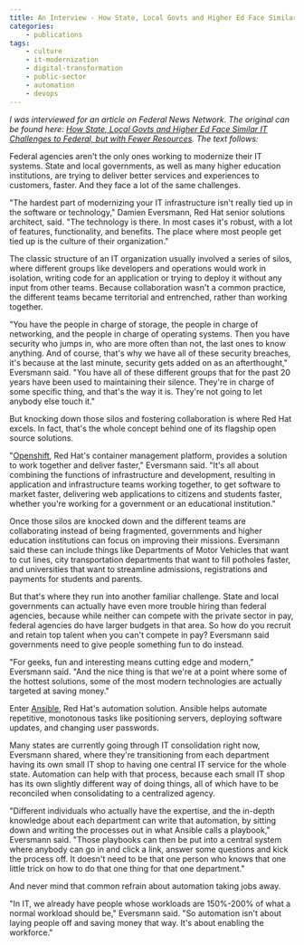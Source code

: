 ```yaml
---
title: An Interview - How State, Local Govts and Higher Ed Face Similar IT Challenges to Federal, but with Fewer Resources
categories:
    - publications
tags:
    - culture
    - it-modernization
    - digital-transformation
    - public-sector
    - automation
    - devops
---
```


*I was interviewed for an article on Federal News Network.  The original can be found here: [How State, Local Govts and Higher Ed Face Similar IT Challenges to Federal, but with Fewer Resources](https://federalnewsnetwork.com/open-first/2019/12/how-state-local-govts-and-higher-ed-face-similar-it-challenges-to-federal-but-with-fewer-resources/).  The text follows:*

Federal agencies aren't the only ones working to modernize their IT systems. State and local governments, as well as many higher education institutions, are trying to deliver better services and experiences to customers, faster. And they face a lot of the same challenges.

"The hardest part of modernizing your IT infrastructure isn't really tied up in the software or technology," Damien Eversmann, Red Hat senior solutions architect, said. "The technology is there. In most cases it's robust, with a lot of features, functionality, and benefits. The place where most people get tied up is the culture of their organization."

The classic structure of an IT organization usually involved a series of silos, where different groups like developers and operations would work in isolation, writing code for an application or trying to deploy it without any input from other teams. Because collaboration wasn't a common practice, the different teams became territorial and entrenched, rather than working together.

"You have the people in charge of storage, the people in charge of networking, and the people in charge of operating systems. Then you have security who jumps in, who are more often than not, the last ones to know anything. And of course, that's why we have all of these security breaches, it's because at the last minute, security gets added on as an afterthought," Eversmann said. "You have all of these different groups that for the past 20 years have been used to maintaining their silence. They're in charge of some specific thing, and that's the way it is. They're not going to let anybody else touch it."

But knocking down those silos and fostering collaboration is where Red Hat excels. In fact, that's the whole concept behind one of its flagship open source solutions.

"[Openshift](https://www.redhat.com/en/technologies/cloud-computing/openshift), Red Hat's container management platform, provides a solution to work together and deliver faster," Eversmann said. "It's all about combining the functions of infrastructure and development, resulting in application and infrastructure teams working together, to get software to market faster, delivering web applications to citizens and students faster, whether you're working for a government or an educational institution."

Once those silos are knocked down and the different teams are collaborating instead of being fragmented, governments and higher education institutions can focus on improving their missions. Eversmann said these can include things like Departments of Motor Vehicles that want to cut lines, city transportation departments that want to fill potholes faster, and universities that want to streamline admissions, registrations and payments for students and parents.

But that's where they run into another familiar challenge. State and local governments can actually have even more trouble hiring than federal agencies, because while neither can compete with the private sector in pay, federal agencies do have larger budgets in that area. So how do you recruit and retain top talent when you can't compete in pay? Eversmann said governments need to give people something fun to do instead.

"For geeks, fun and interesting means cutting edge and modern," Eversmann said. "And the nice thing is that we're at a point where some of the hottest solutions, some of the most modern technologies are actually targeted at saving money."

Enter [Ansible](https://www.redhat.com/en/technologies/management/ansible), Red Hat's automation solution. Ansible helps automate repetitive, monotonous tasks like positioning servers, deploying software updates, and changing user passwords.

Many states are currently going through IT consolidation right now, Eversmann shared, where they're transitioning from each department having its own small IT shop to having one central IT service for the whole state. Automation can help with that process, because each small IT shop has its own slightly different way of doing things, all of which have to be reconciled when consolidating to a centralized agency.

"Different individuals who actually have the expertise, and the in-depth knowledge about each department can write that automation, by sitting down and writing the processes out in what Ansible calls a playbook," Eversmann said. "Those playbooks can then be put into a central system where anybody can go in and click a link, answer some questions and kick the process off. It doesn't need to be that one person who knows that one little trick on how to do that one thing for that one department."

And never mind that common refrain about automation taking jobs away.

"In IT, we already have people whose workloads are 150%-200% of what a normal workload should be," Eversmann said. "So automation isn't about laying people off and saving money that way. It's about enabling the workforce."
